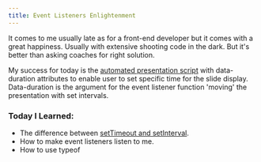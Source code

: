 ```yaml
--- 
title: Event Listeners Enlightenment
---
```


It comes to me usually late as for a front-end developer but it comes with a great happiness. Usually with extensive shooting code in the dark. But it's better than asking coaches for right solution. 

My success for today is the [automated presentation script](https://github.com/lipenco/impress.js-automated-presentation/blob/gh-pages/index.html) with data-duration attributes to enable user to set specific time for the slide display. Data-duration is the argument for the event listener function 'moving' the presentation with set intervals. 

### Today I Learned:
* The difference between [setTimeout and setInterval](http://javascript.about.com/library/blstvsi.htm).
* How to make event listeners listen to me.
* How to use typeof